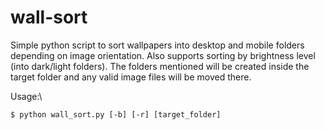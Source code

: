 # wall-sort
Simple python script to sort wallpapers into desktop and mobile folders depending on image orientation. Also supports sorting by brightness level (into dark/light folders). The folders mentioned will be created inside the target folder and any valid image files will be moved there.

Usage:\
```
$ python wall_sort.py [-b] [-r] [target_folder]
```
